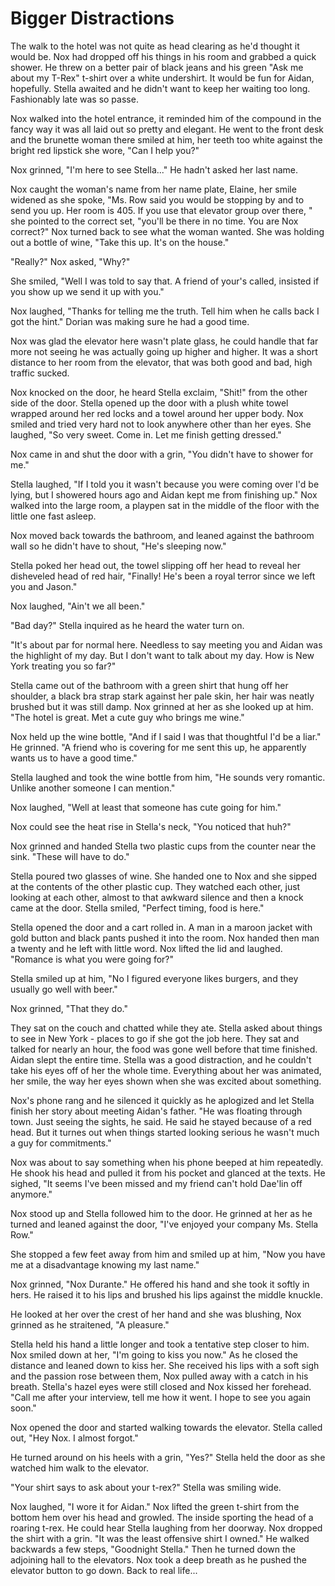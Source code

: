 # Bigger Distractions

The walk to the hotel was not quite as head clearing as he'd thought it would be.  Nox had dropped off his things in his room and grabbed a quick shower.  He threw on a better pair of black jeans and his green "Ask me about my T-Rex" t-shirt over a white undershirt.  It would be fun for Aidan, hopefully.  Stella awaited and he didn't want to keep her waiting too long.  Fashionably late was so passe.

Nox walked into the hotel entrance, it reminded him of the compound in the fancy way it was all laid out so pretty and elegant.  He went to the front desk and the brunette woman there smiled at him, her teeth too white against the bright red lipstick she wore, "Can I help you?"

Nox grinned, "I'm here to see Stella..."  He hadn't asked her last name.

Nox caught the woman's name from her name plate, Elaine, her smile widened as she spoke, "Ms. Row said you would be stopping by and to send you up.  Her room is 405.  If you use that elevator group over there, " she pointed to the correct set, "you'll be there in no time.  You are Nox correct?"  Nox turned back to see what the woman wanted.  She was holding out a bottle of wine, "Take this up.  It's on the house."

"Really?"  Nox asked, "Why?"

She smiled, "Well I was told to say that.  A friend of your's called, insisted if you show up we send it up with you."

Nox laughed, "Thanks for telling me the truth.  Tell him when he calls back I got the hint."  Dorian was making sure he had a good time.

Nox was glad the elevator here wasn't plate glass, he could handle that far more not seeing he was actually going up higher and higher.   It was a short distance to her room from the elevator, that was both good and bad, high traffic sucked.

Nox knocked on the door, he heard Stella exclaim, "Shit!" from the other side of the door.  Stella opened up the door with a plush white towel wrapped around her red locks and a towel around her upper body.  Nox smiled and tried very hard not to look anywhere other than her eyes.  She laughed, "So very sweet.  Come in.  Let me finish getting dressed."

Nox came in and shut the door with a grin, "You didn't have to shower for me."

Stella laughed, "If I told you it wasn't because you were coming over I'd be lying, but I showered hours ago and Aidan kept me from finishing up."  Nox walked into the large room, a playpen sat in the middle of the floor with the little one fast asleep.  

Nox moved back towards the bathroom, and leaned against the bathroom wall so he didn't have to shout, "He's sleeping now."

Stella poked her head out, the towel slipping off her head to reveal her disheveled head of red hair, "Finally!  He's been a royal terror since we left you and Jason."

Nox laughed, "Ain't we all been."

"Bad day?"  Stella inquired as he heard the water turn on.

"It's about par for normal here.  Needless to say meeting you and Aidan was the highlight of my day.  But I don't want to talk about my day.  How is New York treating you so far?"

Stella came out of the bathroom with a green shirt that hung off her shoulder, a black bra strap stark against her pale skin, her hair was neatly brushed but it was still damp.  Nox grinned at her as she looked up at him.  "The hotel is great.  Met a cute guy who brings me wine."

Nox held up the wine bottle, "And if I said I was that thoughtful I'd be a liar."  He grinned.  "A friend who is covering for me sent this up, he apparently wants us to have a good time."

Stella laughed and took the wine bottle from him, "He sounds very romantic.  Unlike another someone I can mention."

Nox laughed, "Well at least that someone has cute going for him."

Nox could see the heat rise in Stella's neck, "You noticed that huh?"

Nox grinned and handed Stella two plastic cups from the counter near the sink. "These will have to do."

Stella poured two glasses of wine.  She handed one to Nox and she sipped at the contents of the other plastic cup.  They watched each other, just looking at each other, almost to that awkward silence and then a knock came at the door.  Stella smiled, "Perfect timing, food is here."

Stella opened the door and a cart rolled in.  A man in a maroon jacket with gold button and black pants pushed it into the room.  Nox handed then man a twenty and he left with little word.  Nox lifted the lid and laughed.  "Romance is what you were going for?"

Stella smiled up at him, "No I figured everyone likes burgers, and they usually go well with beer."

Nox grinned, "That they do."

They sat on the couch and chatted while they ate.  Stella asked about things to see in New York - places to go if she got the job here.  They sat and talked for nearly an hour, the food was gone well before that time finished.  Aidan slept the entire time.  Stella was a good distraction, and he couldn't take his eyes off of her the whole time.  Everything about her was animated, her smile, the way her eyes shown when she was excited about something.

Nox's phone rang and he silenced it quickly as he aplogized and let Stella finish her story about meeting Aidan's father.  "He was floating through town.  Just seeing the sights, he said.  He said he stayed because of a red head.  But it turnes out when things started looking serious he wasn't much a guy for commitments."  

Nox was about to say something when his phone beeped at him repeatedly. He shook his head and pulled it from his pocket and glanced at the texts.  He sighed, "It seems I've been missed and my friend can't hold Dae'lin off anymore."

Nox stood up and Stella followed him to the door.  He grinned at her as he turned and leaned against the door, "I've enjoyed your company Ms. Stella Row."

She stopped a few feet away from him and smiled up at him, "Now you have me at a disadvantage knowing my last name."

Nox grinned, "Nox Durante."  He offered his hand and she took it softly in hers.  He raised it to his lips and brushed his lips against the middle knuckle.

He looked at her over the crest of her hand and she was blushing, Nox grinned as he straitened, "A pleasure."  

Stella held his hand a little longer and took a tentative step closer to him.  Nox smiled down at her, "I'm going to kiss you now."  As he closed the distance and leaned down to kiss her.  She received his lips with a soft sigh and the passion rose between them, Nox pulled away with a catch in his breath.  Stella's hazel eyes were still closed and Nox kissed her forehead.  "Call me after your interview, tell me how it went.  I hope to see you again soon."

Nox opened the door and started walking towards the elevator.  Stella called out, "Hey Nox.  I almost forgot."  

He turned around on his heels with a grin, "Yes?" Stella held the door as she watched him walk to the elevator. 

"Your shirt says to ask about your t-rex?"  Stella was smiling wide.

Nox laughed, "I wore it for Aidan."  Nox lifted the green t-shirt from the bottom hem over his head and growled. The inside sporting the head of a roaring t-rex. He could hear Stella laughing from her doorway.  Nox dropped the shirt with a grin.  "It was the least offensive shirt I owned." He walked backwards a few steps, "Goodnight Stella." Then he turned down the adjoining hall to the elevators.  Nox took a deep breath as he pushed the elevator button to go down.  Back to real life...